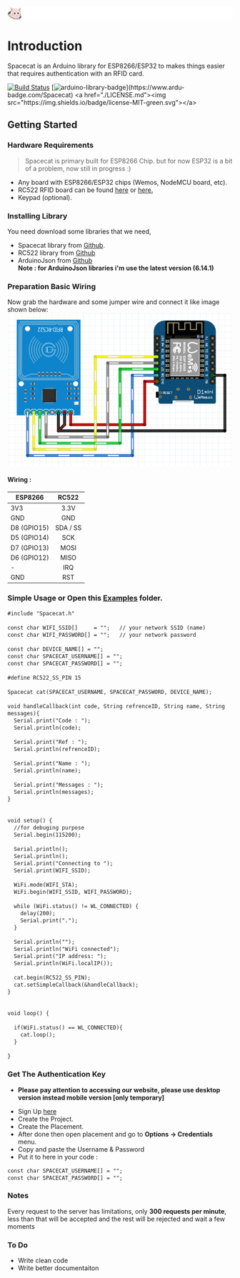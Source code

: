 ![](https://github.com/AsyaSyarif/RFID-Spacecat/blob/master/header.jpg)
# Introduction
Spacecat is an Arduino library for ESP8266/ESP32 to makes things easier that requires authentication with an RFID card.

[![Build Status](https://travis-ci.org/AsyaSyarif/RFID-Spacecat.svg?branch=master)](https://travis-ci.org/AsyaSyarif/RFID-Spacecat)
[![arduino-library-badge](https://www.ardu-badge.com/badge/Spacecat.svg?)](https://www.ardu-badge.com/Spacecat)
<a href="./LICENSE.md"><img src="https://img.shields.io/badge/license-MIT-green.svg"></a>

## Getting Started

### Hardware Requirements
>Spacecat is primary built for ESP8266 Chip. but for now ESP32 is a bit of a problem, now still in progress :)
- Any board with ESP8266/ESP32 chips (Wemos, NodeMCU board, etc).
- RC522 RFID board can be found [here](https://www.aliexpress.com/wholesale?catId=0&initiative_id=SB_20200411031748&SearchText=rc522) or [here.](https://www.tokopedia.com/search?st=product&q=rc522)
- Keypad (optional).

### Installing Library
You need download some libraries that we need, 
- Spacecat library from [Github](https://github.com/AsyaSyarif/RFID-Spacecat). 
- RC522 library from [Github](https://github.com/miguelbalboa/rfid)
- ArduinoJson from [Github](https://github.com/bblanchon/ArduinoJson)<br>
 **Note : for ArduinoJson libraries i'm use the latest version (6.14.1)**

### Preparation Basic Wiring
Now grab the hardware and some jumper wire and connect it like image shown below:
![](https://github.com/AsyaSyarif/RFID-Spacecat/blob/master/circuits/basic.PNG)

#### Wiring : 
| ESP8266       | RC522         | 
| ------------- |:-------------:|
| 3V3      | 3.3V          | 
| GND     | GND           | 
| D8 (GPIO15) | SDA / SS      | 
| D5 (GPIO14) | SCK      | 
| D7 (GPIO13) | MOSI      | 
| D6 (GPIO12) | MISO      | 
| -| IRQ      | 
| GND | RST      | 

### Simple Usage or Open this [Examples](https://github.com/AsyaSyarif/RFID-Spacecat/tree/master/examples) folder.
```
#include "Spacecat.h"

const char WIFI_SSID[]     = "";   // your network SSID (name) 
const char WIFI_PASSWORD[] = "";   // your network password

const char DEVICE_NAME[] = "";
const char SPACECAT_USERNAME[] = "";
const char SPACECAT_PASSWORD[] = "";

#define RC522_SS_PIN 15

Spacecat cat(SPACECAT_USERNAME, SPACECAT_PASSWORD, DEVICE_NAME);

void handleCallback(int code, String refrenceID, String name, String messages){
  Serial.print("Code : ");
  Serial.println(code);

  Serial.print("Ref : ");
  Serial.println(refrenceID);

  Serial.print("Name : ");
  Serial.println(name);

  Serial.print("Messages : ");
  Serial.println(messages);
}


void setup() {
  //for debuging purpose
  Serial.begin(115200);

  Serial.println();
  Serial.println();
  Serial.print("Connecting to ");
  Serial.print(WIFI_SSID);

  WiFi.mode(WIFI_STA); 
  WiFi.begin(WIFI_SSID, WIFI_PASSWORD);

  while (WiFi.status() != WL_CONNECTED) {
    delay(200);
    Serial.print(".");
  }

  Serial.println("");
  Serial.println("WiFi connected");
  Serial.print("IP address: ");
  Serial.println(WiFi.localIP());

  cat.begin(RC522_SS_PIN);
  cat.setSimpleCallback(&handleCallback);
}


void loop() {
  
  if(WiFi.status() == WL_CONNECTED){
    cat.loop();
  }

}

```

### Get The Authentication Key
+ **Please pay attention to accessing our website, please use desktop version instead mobile version [only temporary]**
- Sign Up [here](https://rfid.asyarif.net/login)
- Create the Project.
- Create the Placement.
- After done then open placement  and go to **Options -> Credentials** menu.
- Copy and paste the Username & Password 
- Put it to here in your code :
```
const char SPACECAT_USERNAME[] = "";
const char SPACECAT_PASSWORD[] = "";
```

### Notes
 Every request to the server has limitations, only **300 requests per minute**, 
less than that will be accepted and the rest will be rejected and wait a few moments


### To Do
* Write clean code
* Write better documentaiton
